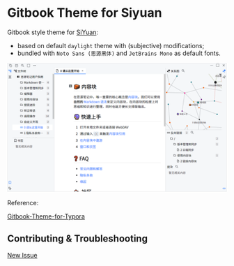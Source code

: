 # Gitbook Theme for Siyuan

Gitbook style theme for [SiYuan](http://github.com/siyuan-note/siyuan): 

- based on default `daylight` theme with (subjective) modifications;
- bundled with `Noto Sans (思源黑体)` and `JetBrains Mono` as default fonts.

![preview](./preview.png)

Reference: 

[Gitbook-Theme-for-Typora](https://github.com/16soundsofsilence/typora-gitbook-theme)

## Contributing & Troubleshooting

[New Issue](https://github.com/yuuuxt/siyuan-gitbook-azure/issues/new)
